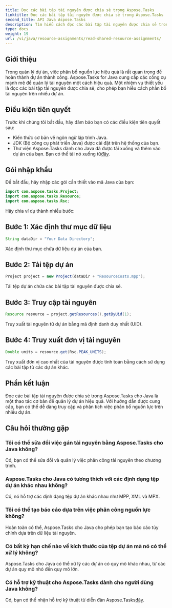 ```yaml
---
title: Đọc các bài tập tài nguyên được chia sẻ trong Aspose.Tasks
linktitle: Đọc các bài tập tài nguyên được chia sẻ trong Aspose.Tasks
second_title: API Java Aspose.Tasks
description: Tìm hiểu cách đọc các bài tập tài nguyên được chia sẻ trong Aspose.Tasks cho Java. Nâng cao hiệu quả quản lý dự án với các hướng dẫn từng bước.
type: docs
weight: 19
url: /vi/java/resource-assignments/read-shared-resource-assignments/
---
```

## Giới thiệu
Trong quản lý dự án, việc phân bổ nguồn lực hiệu quả là rất quan trọng để hoàn thành dự án thành công. Aspose.Tasks for Java cung cấp các công cụ mạnh mẽ để quản lý tài nguyên một cách hiệu quả. Một nhiệm vụ thiết yếu là đọc các bài tập tài nguyên được chia sẻ, cho phép bạn hiểu cách phân bổ tài nguyên trên nhiều dự án.
## Điều kiện tiên quyết
Trước khi chúng tôi bắt đầu, hãy đảm bảo bạn có các điều kiện tiên quyết sau:
- Kiến thức cơ bản về ngôn ngữ lập trình Java.
- JDK (Bộ công cụ phát triển Java) được cài đặt trên hệ thống của bạn.
-  Thư viện Aspose.Tasks dành cho Java đã được tải xuống và thêm vào dự án của bạn. Bạn có thể tải nó xuống từ[đây](https://releases.aspose.com/tasks/java/).

## Gói nhập khẩu
Để bắt đầu, hãy nhập các gói cần thiết vào mã Java của bạn:
```java
import com.aspose.tasks.Project;
import com.aspose.tasks.Resource;
import com.aspose.tasks.Rsc;
```

Hãy chia ví dụ thành nhiều bước:
## Bước 1: Xác định thư mục dữ liệu
```java
String dataDir = "Your Data Directory";
```
Xác định thư mục chứa dữ liệu dự án của bạn.
## Bước 2: Tải tệp dự án
```java
Project project = new Project(dataDir + "ResourceCosts.mpp");
```
Tải tệp dự án chứa các bài tập tài nguyên được chia sẻ.
## Bước 3: Truy cập tài nguyên
```java
Resource resource = project.getResources().getByUid(1);
```
Truy xuất tài nguyên từ dự án bằng mã định danh duy nhất (UID).
## Bước 4: Truy xuất đơn vị tài nguyên
```java
Double units = resource.get(Rsc.PEAK_UNITS);
```
Truy xuất đơn vị cao nhất của tài nguyên được tính toán bằng cách sử dụng các bài tập từ các dự án khác.

## Phần kết luận
Đọc các bài tập tài nguyên được chia sẻ trong Aspose.Tasks cho Java là một thao tác cơ bản để quản lý dự án hiệu quả. Với hướng dẫn được cung cấp, bạn có thể dễ dàng truy cập và phân tích việc phân bổ nguồn lực trên nhiều dự án.
## Câu hỏi thường gặp
### Tôi có thể sửa đổi việc gán tài nguyên bằng Aspose.Tasks cho Java không?
Có, bạn có thể sửa đổi và quản lý việc phân công tài nguyên theo chương trình.
### Aspose.Tasks cho Java có tương thích với các định dạng tệp dự án khác nhau không?
Có, nó hỗ trợ các định dạng tệp dự án khác nhau như MPP, XML và MPX.
### Tôi có thể tạo báo cáo dựa trên việc phân công nguồn lực không?
Hoàn toàn có thể, Aspose.Tasks cho Java cho phép bạn tạo báo cáo tùy chỉnh dựa trên dữ liệu tài nguyên.
### Có bất kỳ hạn chế nào về kích thước của tệp dự án mà nó có thể xử lý không?
Aspose.Tasks cho Java có thể xử lý các dự án có quy mô khác nhau, từ các dự án quy mô nhỏ đến quy mô lớn.
### Có hỗ trợ kỹ thuật cho Aspose.Tasks dành cho người dùng Java không?
 Có, bạn có thể nhận hỗ trợ kỹ thuật từ diễn đàn Aspose.Tasks[đây](https://forum.aspose.com/c/tasks/15).
